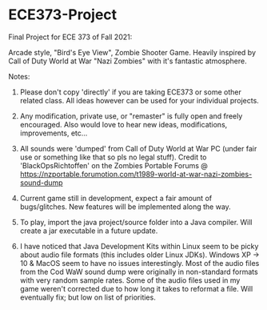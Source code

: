 # ECE373-Project
Final Project for ECE 373 of Fall 2021:

Arcade style, "Bird's Eye View", Zombie Shooter Game.
Heavily inspired by Call of Duty World at War "Nazi Zombies" with it's fantastic atmosphere.

Notes:
1) Please don't copy 'directly' if you are taking ECE373 or some other related class. All ideas however can be used for your individual projects.

2) Any modification, private use, or "remaster" is fully open and freely encouraged. Also would love to hear new ideas, modifications, improvements, etc...

3) All sounds were 'dumped' from Call of Duty World at War PC (under fair use or something like that so pls no legal stuff).
   Credit to 'BlackOpsRichtoffen' on the Zombies Portable Forums @ https://nzportable.forumotion.com/t1989-world-at-war-nazi-zombies-sound-dump

4) Current game still in development, expect a fair amount of bugs/glitches. New features will be implemented along the way.

5) To play, import the java project/source folder into a Java compiler. Will create a jar executable in a future update.

6) I have noticed that Java Development Kits within Linux seem to be picky about audio file formats (this includes older Linux JDKs).
   Windows XP -> 10 & MacOS seem to have no issues interestingly.
   Most of the audio files from the Cod WaW sound dump were originally in non-standard formats with very random sample rates.
   Some of the audio files used in my game weren't corrected due to how long it takes to reformat a file. Will eventually fix; but low on list of priorities.
